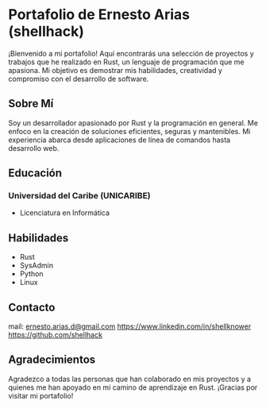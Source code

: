 # Portafolio de Ernesto Arias (shellhack)

¡Bienvenido a mi portafolio! Aquí encontrarás una selección de proyectos y trabajos que he realizado en Rust, un lenguaje de programación que me apasiona. Mi objetivo es demostrar mis habilidades, creatividad y compromiso con el desarrollo de software.

## Sobre Mí

Soy un desarrollador apasionado por Rust y la programación en general. Me enfoco en la creación de soluciones eficientes, seguras y mantenibles. Mi experiencia abarca desde aplicaciones de línea de comandos hasta desarrollo web.

## Educación

### Universidad del Caribe (UNICARIBE)
- Licenciatura en Informática 


## Habilidades

- Rust
- SysAdmin
- Python
- Linux

## Contacto
mail: ernesto.arias.d@gmail.com
https://www.linkedin.com/in/shellknower
https://github.com/shellhack

## Agradecimientos

Agradezco a todas las personas que han colaborado en mis proyectos y a quienes me han apoyado en mi camino de aprendizaje en Rust. ¡Gracias por visitar mi portafolio!

